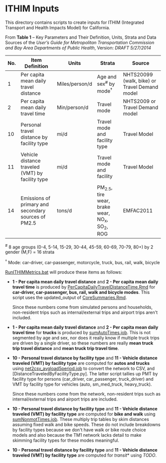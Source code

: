 
# ITHIM Inputs

This directory contains scripts to create inputs for ITHIM (Integrated Transport and Health Impacts
Model) for California.

From **Table 1** – Key Parameters and Their Definition, Units, Strata and Data Sources
of the *User’s Guide for Metropolitan Transportation Commission and Bay Area Departments of Public Health*, Version: *DRAFT 5/27/2014*

No. |  Item Definition                                    | Units           | Strata                        | Source
----|-----------------------------------------------------|-----------------|-------------------------------|-----------------------------------------------
1   | Per capita mean daily travel distance               | Miles/person/d  | Age and sex<sup>#</sup> by mode<sup>&#8224;</sup> | NHTS20099 (walk, bike) or Travel Demand model
2   | Per capita mean daily travel time                   | Min/person/d    | Travel mode                   | NHTS2009 or Travel Demand model
10  | Personal travel distance by facility type           | mi/d            | Travel mode and facility type | Travel Model
11  | Vehicle distance traveled (VMT) by facility type    | mi/d            | Travel mode and facility      | Travel Model
14  | Emissions of primary and secondary sources of PM2.5 | tons/d          | PM<sub>2.5</sub>, tire wear, brake wear, NO<sub>x</sub>, SO<sub>2</sub>, ROG | EMFAC2011


<sup>#</sup> 8 age groups (0-4, 5-14, 15-29, 30-44, 45-59, 60-69, 70-79, 80+) by 2 gender (M,F) = 16 strata

<sup>&#8224;</sup> Mode: car-driver, car-passenger, motorcycle, truck, bus, rail, walk, bicycle

[RunITHIMMetrics.bat](RunITHIMMetrics.bat) will produce these items as follows:

* **1 - Per capita mean daily travel distance** and **2 - Per capita mean daily travel time** is produced by
  [PerCapitaDailyTravelDistanceTime.Rmd](PerCapitaDailyTravelDistanceTime) for **car-driver, car-passenger, bus,
  rail, walk and bicycle modes**.  This script uses the updated_output of
  [CoreSummaries.Rmd](../../../model-files/scripts/core_summaries/CoreSummaries.Rmd).

  Since these numbers come from simulated persons and households, non-resident trips such as internal/external
  trips and airport trips aren't included.

* **1 - Per capita mean daily travel distance** and **2 - Per capita mean daily travel time** for **trucks**
  is produced by [sumAutoTimes.job](../metrics/sumAutoTimes.job).  This is not segmented by age and sex,
  nor does it really know if multiple truck trips are driven by a single driver, so these numbers are really
  **mean truck trip travel distance** and **mean truck trip travel time**.

* **10 - Personal travel distance by facility type** and **11 - Vehicle distance traveled (VMT) by facility type**
  are computed for **autos and trucks** using [net2csv_avgload5period.job](../metrics/net2csv_avgload5period.job)
  to convert the network to CSV, and [DistanceTraveledByFacilityType.py].  The latter script tallies up PMT by
  facility type for persons (car_driver, car_passenger, truck_driver) and VMT by facility type for vehicles
  (auto, sm_med_truck, heavy_truck).

  Since these numbers come from the network, non-resident trips such as internal/external trips and airport trips
  are included.

* **10 - Personal travel distance by facility type** and **11 - Vehicle distance traveled (VMT) by facility type**
  are computed for **bike and walk** using [sumNonmotTimes.job](../metrics/sumNonmotTimes.job).  These multiply
  trip tables by skim distances assuming fixed walk and bike speeds.  These do not include breakdowns by facility
  types because we don't have walk or bike route choice models and also because the TM1 network lacks detail to
  make skimming facility types for these modes meaningful.

* **10 - Personal travel distance by facility type** and **11 - Vehicle distance traveled (VMT) by facility type**
  are computed for *transit** using *TODO*.
